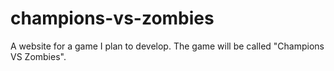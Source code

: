 # champions-vs-zombies
A website for a game I plan to develop. The game will be called "Champions VS Zombies".
